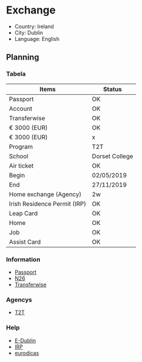 # Exchange

* Country: Ireland
* City: Dublin
* Language: English

## Planning

### Tabela

| Items | Status |
| ----- | ------ |
| Passport | OK |
| Account | OK |
| Transferwise | OK |
| € 3000 (EUR) | OK |
| € 3000 (EUR) | x |
| Program | T2T |
| School | Dorset College |
| Air ticket | OK |
| Begin | 02/05/2019 |
| End | 27/11/2019 |
| Home exchange (Agency) | 2w |
| Irish Residence Permit (IRP) | OK |
| Leap Card | OK |
| Home | OK |
| Job | OK |
| Assist Card | OK |

### Information

* [Passport](http://www.pf.gov.br/servicos-pf/passaporte/passaporte)
* [N26](https://n26.com/en-eu/)
* [Transferwise](https://transferwise.com/br/)

### Agencys

* [T2T](http://t2tagency.com/)

### Help

* [E-Dublin](https://www.e-dublin.com.br/)
* [IRP](https://www.e-dublin.com.br/como-tirar-o-irish-residence-permit-em-dublin/)
* [eurodicas](https://www.eurodicas.com.br/irlanda/)
